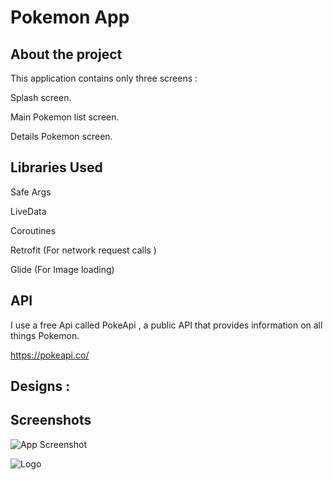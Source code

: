
# Pokemon App




## About the project
This application  contains only three screens :

  Splash screen. 

  Main Pokemon list screen.

  Details Pokemon screen.

## Libraries Used

Safe Args

LiveData

Coroutines

Retrofit (For network request calls )

Glide (For Image loading)
## API
I use a free Api called PokeApi , a public API that provides information on all things Pokemon.

https://pokeapi.co/

## Designs :

## Screenshots

![App Screenshot](https://via.placeholder.com/468x300?text=App+Screenshot+Here)


![Logo](https://dev-to-uploads.s3.amazonaws.com/uploads/articles/th5xamgrr6se0x5ro4g6.png)

